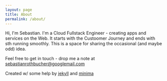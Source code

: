 ```yaml
---
layout: page
title: About
permalink: /about/
---
```


Hi, I'm Sebastian. I'm a Cloud Fullstack Engineer - creating apps and services on the Web. It starts with the Custoomer Journey and ends with sth running smoothly. This is a space for sharing the occasional (and maybe odd) idea. 

Feel free to get in touch - drop me a note at sebastianrothbucher@googlemail.com

Created w/ some help by [jekyll] and [minima]

[jekyll]: https://github.com/jekyll/jekyll
[minima]: https://github.com/jekyll/minima
